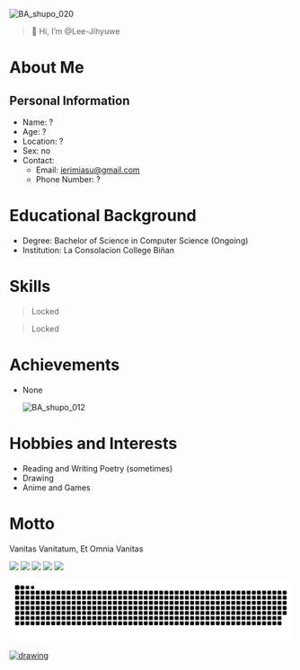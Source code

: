 ![BA_shupo_020](https://github.com/user-attachments/assets/7cb0d006-5e1f-4ff0-a990-ea15f8c51c07)



> 👋 Hi, I’m @Lee-Jihyuwe
# About Me
## Personal Information
- Name: ?
- Age: ?
- Location: ?
- Sex: no
- Contact:
     - Email: ierimiasu@gmail.com
     - Phone Number: ?
# Educational Background
- Degree: Bachelor of Science in Computer Science (Ongoing)
- Institution: La Consolacion College Biñan
# Skills
> Locked

> Locked

# Achievements
- None

  ![BA_shupo_012](https://github.com/user-attachments/assets/8cd574b4-2a77-44d5-9033-d5b2a6f3490b)

# Hobbies and Interests
- Reading and Writing Poetry (sometimes)
- Drawing
- Anime and Games
# Motto
Vanitas Vanitatum, Et Omnia Vanitas


![](http://github-profile-summary-cards.vercel.app/api/cards/profile-details?username=Lee-Jihyuwe&theme=github_dark)
![](http://github-profile-summary-cards.vercel.app/api/cards/stats?username=Lee-Jihyuwe&theme=github_dark)
![](http://github-profile-summary-cards.vercel.app/api/cards/productive-time?username=Lee-Jihyuwe&theme=github_dark&utcOffset=8)
![](http://github-profile-summary-cards.vercel.app/api/cards/most-commit-language?username=Lee-Jihyuwe&theme=github_dark)
![](http://github-profile-summary-cards.vercel.app/api/cards/repos-per-language?username=Lee-Jihyuwe&theme=github_dark)


<picture>
  <source media="(prefers-color-scheme: dark)" srcset="https://raw.githubusercontent.com/Lee-Jihyuwe/Lee-Jihyuwe/output/github-contribution-grid-snake-dark.svg">
  <source media="(prefers-color-scheme: light)" srcset="https://raw.githubusercontent.com/Lee-Jihyuwe/Lee-Jihyuwe/output/github-contribution-grid-snake.svg">
  <img alt="github contribution grid snake animation" src="https://raw.githubusercontent.com/Lee-Jihyuwe/Lee-Jihyuwe/output/github-contribution-grid-snake.svg">
</picture>


[<img src="https://github.com/Lee-Jihyuwe/SchoolNotes/blob/main/senseipeak.jpg" alt="drawing" width="200"/>](https://github.com/Lee-Jihyuwe/Lee-Jihyuwe/blob/main/Nextpage.md)

<!---
Lee-Jihyuwe/Lee-Jihyuwe is a ✨ special ✨ repository because its `README.md` (this file) appears on your GitHub profile.
You can click the Preview link to take a look at your changes.
--->
